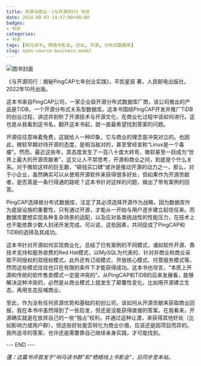 ```yaml
---
title: 开源与商业：《与开源同行》书评
date: 2024-08-03 14:57:00+08:00
badges:
- 书评
categories:
- 书评
tags: [响马读书, 栖梧书影会, 创业, 开源, 分布式数据库]
slug: open-source-business-model
---
```


<div class="p-3 text-center">
  <img class="img-fluid" src="/images/2024/0803/book-cover.png" alt="图书封面">
</div>

《与开源同行：揭秘PingCAP七年创业实践》，平凯星辰 著，人民邮电出版社，2022年10月出版。

这本书来自PingCAP公司，一家企业级开源分布式数据库厂商，该公司推出的产品是TiDB，一个开源分布式关系型数据库。这本书围绕PingCAP开发并推广TiDB的创业过程，讲述并剖析了开源技术与开源文化，在商业化过程中该如何进行。这也是从我看到这书名，翻开这本书起，就一直最希望找到答案的问题。

开源往往意味着免费，这就给人一种印象，它与商业的理念是冲突对立的。也因此，微软早期对待开源的态度，是相当敌对的，甚至曾经宣称“Linux是一个毒瘤”。然而，最近这些年，其态度发生了一百八十度大转弯，微软甚至一跃成为“世界上最大的开源贡献者”，这又让人不禁思考，开源和商业之间，到底是个什么关系。对于微软这样的巨无霸，“砸钱买口碑”或许是推动开源的动力之一，那么，对于小企业，虽然确实可以从使用开源软件来获得很多好处，但如果作为开源贡献者，是否真是一条行得通的路呢？这本书针对这样的问题，做出了带有案例的回答。

PingCAP选择做分布式数据库，注定了其必须选择开源作为战略，因为数据库作为底层设施的重要性，只有通过开源，才能从一开始与用户逐步建立起信任来。而数据库要想实现各种复杂场景的适配，以及应对各类挑战性的性能压力，在技术上也不能依靠少数人封闭开发完成。可以说，这些因素，共同促成了PingCAP和TiDB的选择及其成功。

这本书针对开源如何实现商业化，总结了已有案例的不同模式，诸如软件开源、靠技术支持和服务收费的Red Hat模式，以MySQL为代表的、针对非商业和商业采取不同授权的双授权模式，此外还有订阅模式、开放核心模式、托管服务模式等。然而这些模式往往也只在有限的条件下才能获得成功。这本书也坦言，“本质上开源和传统的软件售卖模式一定是冲突的”。从PingCAP和TiDB的后来发展看，能够解决这种冲突的，必然是从商业模式上就发生了颠覆性变化，比如用开源建立生态，再用生态反哺商业。

至此，作为没有任何资源优势和基础的初创公司，该如何从开源贡献来获取商业回报，我在本书中虽然得到了一些启发，但还是没能获得直接的答案。在我看来，开源确实就是在放弃自己的一些“独占”权利，并通过这种让渡，来获得其他好处（比如影响力或用户群），但这些好处能否转化为商业价值，应该还是因项目而异的。我所追寻的答案，也许还是需要靠自己继续亲身实践，才可能找到。

<div class="p-5 text-center">--- END ---</div>

<i><b>注：</b>这篇书评首发于“响马读书群”和“栖梧线上书影会”，后同步至本站。</i>
